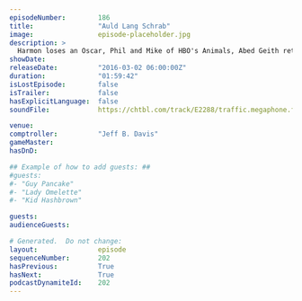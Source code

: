 ```yaml
---
episodeNumber:        186
title:                "Auld Lang Schrab"
image:                episode-placeholder.jpg
description: >
  Harmon loses an Oscar, Phil and Mike of HBO's Animals, Abed Geith returns and Schrab is extra disruptive on HARMONTOWN! Watch the video at harmontown.com/live
showDate:             
releaseDate:          "2016-03-02 06:00:00Z"
duration:             "01:59:42"
isLostEpisode:        false
isTrailer:            false
hasExplicitLanguage:  false
soundFile:            https://chtbl.com/track/E2288/traffic.megaphone.fm/STA1911269215.mp3?updated=1560538069

venue:                
comptroller:          "Jeff B. Davis"
gameMaster:           
hasDnD:               

## Example of how to add guests: ##
#guests:
#- "Guy Pancake"
#- "Lady Omelette"
#- "Kid Hashbrown"

guests:
audienceGuests:

# Generated.  Do not change:
layout:               episode
sequenceNumber:       202
hasPrevious:          True
hasNext:              True
podcastDynamiteId:    202
---
```


<!-- The episode description will be rendered here -->
<!-- Add your content below here -->

